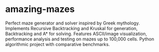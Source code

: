 # amazing-mazes
Perfect maze generator and solver inspired by Greek mythology. Implements Recursive Backtracking and Kruskal for generation, Backtracking and A* for solving. Features ASCII/image visualization, performance analysis and testing on mazes up to 100,000 cells. Python algorithmic project with comparative benchmarks.
